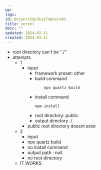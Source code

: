 ```yaml
---
up: 
tags: 
id: 0ojwnrs5dp3k1e74pkarv9d
title: vercel
desc: ""
updated: 2024-03-11
created: 2024-03-11
---
```

- root directory can't be "./"
- attempts
	- 1
		- input
			- framework preset: other
			- build command
				```
					npx quartz build
				```
			- install command
				```
				npm install
				```
			- root directory: public
			- output directory ./
		- public root directory doesnt exist
	- 2
		- input 
		- npx quartz build
		- no install command 
		- output path : null
		- no root directory
	- IT WORKS 